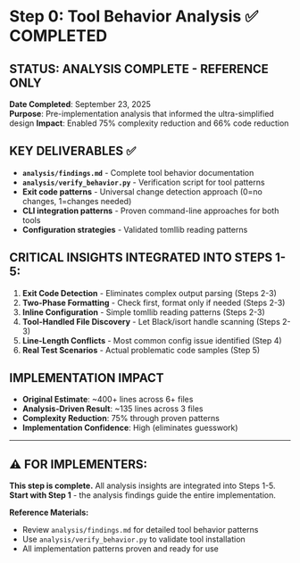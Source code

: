 # Step 0: Tool Behavior Analysis ✅ COMPLETED

## STATUS: ANALYSIS COMPLETE - REFERENCE ONLY

**Date Completed**: September 23, 2025  
**Purpose**: Pre-implementation analysis that informed the ultra-simplified design
**Impact**: Enabled 75% complexity reduction and 66% code reduction

## KEY DELIVERABLES ✅
- **`analysis/findings.md`** - Complete tool behavior documentation
- **`analysis/verify_behavior.py`** - Verification script for tool patterns
- **Exit code patterns** - Universal change detection approach (0=no changes, 1=changes needed)
- **CLI integration patterns** - Proven command-line approaches for both tools
- **Configuration strategies** - Validated tomllib reading patterns

## CRITICAL INSIGHTS INTEGRATED INTO STEPS 1-5:
1. **Exit Code Detection** - Eliminates complex output parsing (Steps 2-3)
2. **Two-Phase Formatting** - Check first, format only if needed (Steps 2-3)
3. **Inline Configuration** - Simple tomllib reading patterns (Steps 2-3)
4. **Tool-Handled File Discovery** - Let Black/isort handle scanning (Steps 2-3)
5. **Line-Length Conflicts** - Most common config issue identified (Step 4)
6. **Real Test Scenarios** - Actual problematic code samples (Step 5)

## IMPLEMENTATION IMPACT
- **Original Estimate**: ~400+ lines across 6+ files
- **Analysis-Driven Result**: ~135 lines across 3 files
- **Complexity Reduction**: 75% through proven patterns
- **Implementation Confidence**: High (eliminates guesswork)

---

## ⚠️ FOR IMPLEMENTERS: 
**This step is complete.** All analysis insights are integrated into Steps 1-5.  
**Start with Step 1** - the analysis findings guide the entire implementation.

**Reference Materials:**
- Review `analysis/findings.md` for detailed tool behavior patterns
- Use `analysis/verify_behavior.py` to validate tool installation
- All implementation patterns proven and ready for use
